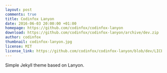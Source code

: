 ```yaml
---
layout: post
comments: true
title: Codinfox Lanyon
date: 2016-06-03 20:00:00 +01:00
homepage: https://github.com/codinfox/codinfox-lanyon
download: https://github.com/codinfox/codinfox-lanyon/archive/dev.zip
author: codinfox
thumbnail: codinfox-lanyon.jpg
license: MIT
license_link: https://github.com/codinfox/codinfox-lanyon/blob/dev/LICENSE.md
---
```


Simple Jekyll theme based on Lanyon.
